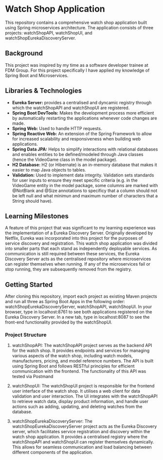 # Watch Shop Application
This repository contains a comprehensive watch shop application built using Spring microservices architecture. The application consists of three projects: watchShopAPI, watchShopUI, and watchShopEurekaDiscoveryServer.

## Background
This project was inspired by my time as a software developer trainee at FDM Group. For this project specifically I have applied my knowledge of Spring Boot and Microservices. 

## Libraries & Technologies
- **Eureka Server:** provides a centralised and dyncamic registry through which the watchShopAPI and watchShopUI are registered.
- **Spring Boot DevTools:** Makes the development process more efficient by automatically restarting the applications whenever code changes are made.
- **Spring Web:** Used to handle HTTP requests.
- **Spring Reactive Web:** An extension of the Spring Framework to allow for increased scalability and responsiveness when building web applications.
- **Spring Data JPA:** Helps to simplify interactions with relational databases and enables entities to be defined/modeled through Java classes (hence the VideoGame class in the model package).
- **H2 Database:** H2 (or Hibernate) is an in-memory database that makes it easier to map Java objects to tables.
- **Validation:** Used to implement data integrity. Validation sets standards for user inputs to ensure they meet specific criteria (e.g. in the VideoGame entity in the model package, some columns are marked with @NotBlank and @Size annotations to specificy that a column should not be left null and what minimun and maximum number of characters that a String should have).

## Learning Milestones
A feature of this project that was significant to my learning experience was the implementation of a Eureka Discovery Server. Originally developed by Netflix, Eureka was incorporated into this project for the purposes of service discovery and registration. This watch shop application was divided into smaller parts that each stand as independently deployable services. As communication is still required between these services, the Eureka Discovery Server acts as the centralised repository where microservices can register themselves when running. If any of the microservices fail or stop running, they are subsequently removed from the registry.

## Getting Started
After cloning this repository, import each project as existing Maven projects and run all three as Spring Boot Apps in the following order: watchShopEurekaDiscoveryServer, watchShopAPI, watchShopUI. In your browser, type in localhost:8761 to see both applications registered on the Eureka Discovery Server. In a new tab, type in localhost:8087 to see the front-end functionality provided by the watchShopUI.

### Project Structure
1. watchShopAPI:
The watchShopAPI project serves as the backend API for the watch shop. It provides endpoints and services for managing various aspects of the watch shop, including watch models, manufacturers, pricing, and model reference numbers. The API is built using Spring Boot and follows RESTful principles for efficient communication with the frontend. The functionality of this API was tested via Postmand

2. watchShopUI:
The watchShopUI project is responsible for the frontend user interface of the watch shop. It utilises a web client for data validation and user interaction. The UI integrates with the watchShopAPI to retrieve watch data, display product information, and handle user actions such as adding, updating, and deleting watches from the database.

3. watchShopEurekaDiscoveryServer:
The watchShopEurekaDiscoveryServer project acts as the Eureka Discovery server, which facilitates service registration and discovery within the watch shop application. It provides a centralised registry where the watchShopAPI and watchShopUI can register themselves dynamically. This allows for seamless communication and load balancing between different components of the application.
